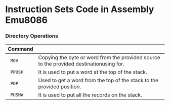 # Instruction Sets Code in Assembly Emu8086

### Directory Operations

| Command |      |
| ----------- | ----------- |
| ``` MOV``` | Copying the byte or word from the provided source to the provided destinationusing for. |
| ``` PPUSH```  | It is used to put a word at the top of the stack. |
| ``` POP```  | Used to get a word from the top of the stack to the provided position. |
| ``` PUSHA```  | It is used to put all the records on the stack. |
